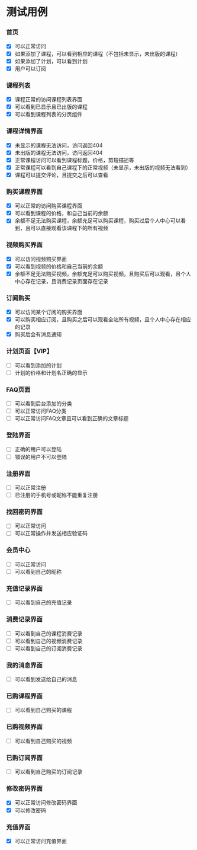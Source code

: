 # 测试用例

### 首页

- [x] 可以正常访问
- [x] 如果添加了课程，可以看到相应的课程（不包括未显示，未出版的课程）
- [x] 如果添加了计划，可以看到计划
- [x] 用户可以订阅

### 课程列表

- [x] 课程正常的访问课程列表界面
- [x] 可以看到已显示且已出版的课程
- [x] 可以看到课程列表的分页组件

### 课程详情界面

- [x] 未显示的课程无法访问，访问返回404
- [x] 未出版的课程无法访问，访问返回404
- [x] 正常课程访问可以看到课程标题，价格，剪短描述等
- [x] 正常课程可以看到自己课程下的正常视频（未显示，未出版的视频无法看到）
- [x] 课程可以提交评论，且提交之后可以查看

### 购买课程界面

- [x] 可以正常的访问购买课程界面
- [x] 可以看到课程的价格，和自己当前的余额
- [x] 余额不足无法购买课程，余额充足可以购买课程，购买过后个人中心可以看到，且可以直接观看该课程下的所有视频

### 视频购买界面

- [x] 可以访问视频购买界面
- [x] 可以看到视频的价格和自己当前的余额
- [x] 余额不足无法购买视频，余额充足可以购买视频，且购买后可以观看，且个人中心存在记录，且消费记录页面存在记录

### 订阅购买

- [x] 可以访问某个订阅的购买界面
- [x] 可以购买相应订阅，且购买之后可以观看全站所有视频，且个人中心存在相应的记录
- [x] 购买后会有消息通知

### 计划页面【VIP】

- [ ] 可以看到添加的计划
- [ ] 计划的价格和计划名正确的显示

### FAQ页面

- [ ] 可以看到后台添加的分类
- [ ] 可以正常访问FAQ分类
- [ ] 可以正常访问FAQ文章且可以看到正确的文章标题

### 登陆界面

- [ ] 正确的用户可以登陆
- [ ] 错误的用户不可以登陆

### 注册界面

- [ ] 可以正常注册
- [ ] 已注册的手机号或昵称不能重复注册

### 找回密码界面

- [ ] 可以正常访问
- [ ] 可以正常操作并发送相应验证码

### 会员中心

- [ ] 可以正常访问
- [ ] 可以看到自己的昵称

### 充值记录界面

- [ ] 可以看到自己的充值记录

### 消费记录界面

- [ ] 可以看到自己的课程消费记录
- [ ] 可以看到自己的视频消费记录
- [ ] 可以看到自己的订阅消费记录

### 我的消息界面

- [ ] 可以看到发送给自己的消息

### 已购课程界面

- [ ] 可以看到自己购买的课程

### 已购视频界面

- [ ] 可以看到自己购买的视频

### 已购订阅界面

- [ ] 可以看到自己购买的订阅记录

### 修改密码界面

- [x] 可以正常访问修改密码界面
- [x] 可以修改密码

### 充值界面

- [x] 可以正常访问充值界面
